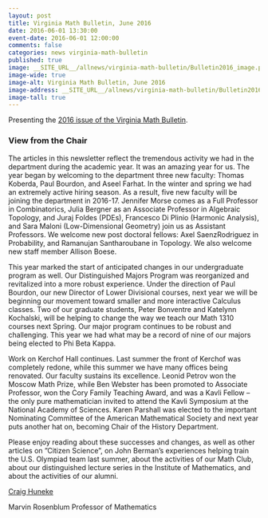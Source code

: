 ```yaml
---
layout: post
title: Virginia Math Bulletin, June 2016
date: 2016-06-01 13:30:00
event-date: 2016-06-01 12:00:00
comments: false
categories: news virginia-math-bulletin
published: true
image: __SITE_URL__/allnews/virginia-math-bulletin/Bulletin2016_image.png
image-wide: true
image-alt: Virginia Math Bulletin, June 2016
image-address: __SITE_URL__/allnews/virginia-math-bulletin/Bulletin2016.pdf
image-tall: true
---
```


Presenting the [2016 issue of the Virginia Math Bulletin]({{site.url}}/allnews/virginia-math-bulletin/Bulletin2016.pdf).

<!--more-->

<h3 class="mt-5 mb-3">View from the Chair</h3>

The articles in this newsletter
reflect the tremendous activity
we had in the department
during the academic year. It
was an amazing year for us.
The year began by welcoming
to the department three new
faculty: Thomas Koberda,
Paul Bourdon, and Aseel Farhat. In the winter
and spring we had an extremely active hiring
season. As a result, five new faculty will be
joining the department in 2016-17. Jennifer
Morse comes as a Full Professor in
Combinatorics, Julia Bergner as an Associate
Professor in Algebraic Topology, and Juraj
Foldes (PDEs), Francesco Di Plinio (Harmonic
Analysis), and Sara Maloni (Low-Dimensional
Geometry) join us as Assistant Professors. We
welcome new post doctoral fellows: Axel SaenzRodriguez
in Probability, and Ramanujan
Santharoubane in Topology. We also welcome new
staff member Allison Boese.

This year marked the start of anticipated changes
in our undergraduate program as well. Our
Distinguished Majors Program was reorganized and
revitalized into a more robust experience. Under the
direction of Paul Bourdon, our new Director of
Lower Divisional courses, next year we will be
beginning our movement toward smaller and more
interactive Calculus classes. Two of our graduate
students, Peter Bonventre and Katelynn Kochalski,
will be helping to change the way we teach our
Math 1310 courses next Spring. Our major
program continues to be robust and challenging.
This year we had what may be a record of nine of
our majors being elected to Phi Beta Kappa.

Work on Kerchof Hall continues. Last summer
the front of Kerchof was completely redone,
while this summer we have many offices being
renovated.
Our faculty sustains its excellence. Leonid Petrov
won the Moscow Math Prize, while Ben Webster
has been promoted to Associate Professor, won
the Cory Family Teaching Award, and was a Kavli
Fellow – the only pure mathematician invited to
attend the Kavli Symposium at the National
Academy of Sciences. Karen Parshall was elected
to the important Nominating Committee of the
American Mathematical Society and next year
puts another hat on, becoming Chair of the History
Department.

Please enjoy reading about these successes and
changes, as well as other articles on ”Citizen
Science”, on John Berman’s experiences helping
train the U.S. Olympiad team last summer, about
the activities of our Math Club, about our
distinguished lecture series in the Institute of
Mathematics, and about the activities of our
alumni.

[Craig Huneke]({{site.url}}/people/clh4xd/)

Marvin Rosenblum Professor of Mathematics
